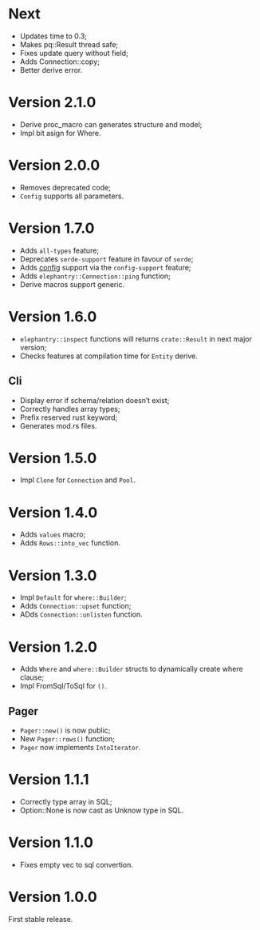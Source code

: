 # Next

- Updates time to 0.3;
- Makes pq::Result thread safe;
- Fixes update query without field;
- Adds Connection::copy;
- Better derive error.

# Version 2.1.0

- Derive proc_macro can generates structure and model;
- Impl bit asign for Where.

# Version 2.0.0

- Removes deprecated code;
- `Config` supports all parameters.

# Version 1.7.0

- Adds `all-types` feature;
- Deprecates `serde-support` feature in favour of `serde`;
- Adds [config](https://crates.io/crates/config) support via the
    `config-support` feature;
- Adds `elephantry::Connection::ping` function;
- Derive macros support generic.

# Version 1.6.0

- `elephantry::inspect` functions will returns `crate::Result` in next major
    version;
- Checks features at compilation time for `Entity` derive.

## Cli

- Display error if schema/relation doesn’t exist;
- Correctly handles array types;
- Prefix reserved rust keyword;
- Generates mod.rs files.

# Version 1.5.0

- Impl `Clone` for `Connection` and `Pool`.

# Version 1.4.0

- Adds `values` macro;
- Adds `Rows::into_vec` function.

# Version 1.3.0

- Impl `Default` for `where::Builder`;
- Adds `Connection::upset` function;
- ADds `Connection::unlisten` function.

# Version 1.2.0

- Adds `Where` and `where::Builder` structs to dynamically create where clause;
- Impl FromSql/ToSql for `()`.

## Pager

- `Pager::new()` is now public;
- New `Pager::rows()` function;
- `Pager` now implements `IntoIterator`.

# Version 1.1.1

- Correctly type array in SQL;
- Option::None is now cast as Unknow type in SQL.

# Version 1.1.0

- Fixes empty vec to sql convertion.

# Version 1.0.0

First stable release.
